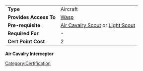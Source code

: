 |                        |                                                                                            |
|------------------------|--------------------------------------------------------------------------------------------|
| **Type**               | Aircraft                                                                                   |
| **Provides Access To** | [Wasp](Wasp "wikilink")                                                                    |
| **Pre-requisite**      | [Air Cavalry Scout](Air_Cavalry_Scout "wikilink") or [Light Scout](Light_Scout "wikilink") |
| **Required For**       | \-                                                                                         |
| **Cert Point Cost**    | 2                                                                                          |

**Air Cavalry Interceptor**

[Category:Certification](Category:Certification "wikilink")